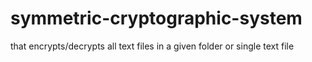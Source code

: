 # symmetric-cryptographic-system
that encrypts/decrypts all text files in a given folder or single text file
